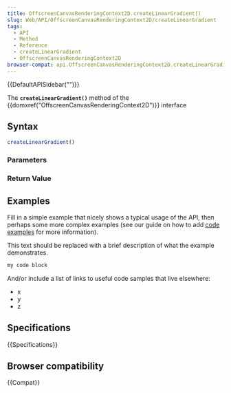 ```yaml
---
title: OffscreenCanvasRenderingContext2D.createLinearGradient()
slug: Web/API/OffscreenCanvasRenderingContext2D/createLinearGradient
tags:
  - API
  - Method
  - Reference
  - createLinearGradient
  - OffscreenCanvasRenderingContext2D
browser-compat: api.OffscreenCanvasRenderingContext2D.createLinearGradient
---
```

{{DefaultAPISidebar("")}}

The **`createLinearGradient()`** method of the {{domxref("OffscreenCanvasRenderingContext2D")}} interface 

## Syntax

```js
createLinearGradient()
```

### Parameters



### Return Value



## Examples

Fill in a simple example that nicely shows a typical usage of the API, then perhaps some more complex examples (see our guide on how to add [code examples](/en-US/docs/MDN/Contribute/Structures/Code_examples) for more information).

This text should be replaced with a brief description of what the example demonstrates.

```js
my code block
```

And/or include a list of links to useful code samples that live elsewhere:

*   x
*   y
*   z

## Specifications

{{Specifications}}

## Browser compatibility

{{Compat}}

